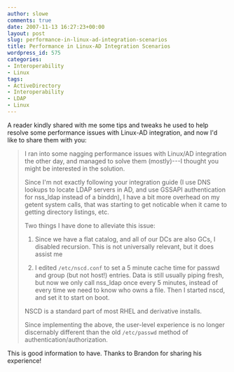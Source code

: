 ```yaml
---
author: slowe
comments: true
date: 2007-11-13 16:27:23+00:00
layout: post
slug: performance-in-linux-ad-integration-scenarios
title: Performance in Linux-AD Integration Scenarios
wordpress_id: 575
categories:
- Interoperability
- Linux
tags:
- ActiveDirectory
- Interoperability
- LDAP
- Linux
---
```


A reader kindly shared with me some tips and tweaks he used to help resolve some performance issues with Linux-AD integration, and now I'd like to share them with you:

>I ran into some nagging performance issues with Linux/AD integration the other day, and managed to solve them (mostly)---I thought you might be interested in the solution.  
>
>Since I'm not exactly following your integration guide (I use DNS lookups to locate LDAP servers in AD, and use GSSAPI authentication for nss_ldap instead of a binddn), I have a bit more overhead on my getent system calls, that was starting to get noticable when it came to getting directory listings, etc.  
>
>Two things I have done to alleviate this issue:  
>
>1. Since we have a flat catalog, and all of our DCs are also GCs, I
disabled recursion.  This is not universally relevant, but it does assist me
>
>2. I edited `/etc/nscd.conf` to set a 5 minute cache time for passwd and group (but not host!) entries.  Data is still usually piping fresh, but now we only call nss_ldap once every 5 minutes, instead of every time we need to know who owns a file.  Then I started nscd, and set it to start on boot.
>
>NSCD is a standard part of most RHEL and derivative installs.  
>
>Since implementing the above, the user-level experience is no longer
discernably different than the old `/etc/passwd` method of authentication/authorization.

This is good information to have. Thanks to Brandon for sharing his experience!
